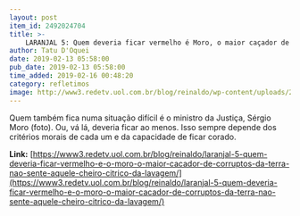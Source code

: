 ```yaml
---
layout: post
item_id: 2492024704
title: >-
    LARANJAL 5: Quem deveria ficar vermelho é Moro, o maior caçador de corruptos da Terra. Não sente aquele cheiro cítrico da lavagem?
author: Tatu D'Oquei
date: 2019-02-13 05:58:00
pub_date: 2019-02-13 05:58:00
time_added: 2019-02-16 00:48:20
category: refletimos
image: http://www3.redetv.uol.com.br/blog/reinaldo/wp-content/uploads/2018/06/o-golpe-de-moro-2-soberano-proibe-o-compartilhamento-de-provas-com-orgaos-do-estado-e-os-proibe-de-cumprir-sua-funcao.jpg
---
```


Quem também fica numa situação difícil é o ministro da Justiça, Sérgio Moro (foto). Ou, vá lá, deveria ficar ao menos. Isso sempre depende dos critérios morais de cada um e da capacidade de ficar corado.

**Link:** [https://www3.redetv.uol.com.br/blog/reinaldo/laranjal-5-quem-deveria-ficar-vermelho-e-o-moro-o-maior-cacador-de-corruptos-da-terra-nao-sente-aquele-cheiro-citrico-da-lavagem/](https://www3.redetv.uol.com.br/blog/reinaldo/laranjal-5-quem-deveria-ficar-vermelho-e-o-moro-o-maior-cacador-de-corruptos-da-terra-nao-sente-aquele-cheiro-citrico-da-lavagem/)

